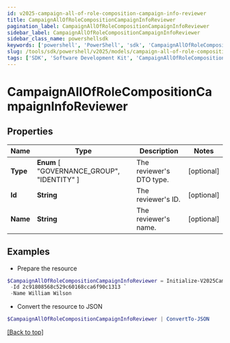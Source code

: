 ```yaml
---
id: v2025-campaign-all-of-role-composition-campaign-info-reviewer
title: CampaignAllOfRoleCompositionCampaignInfoReviewer
pagination_label: CampaignAllOfRoleCompositionCampaignInfoReviewer
sidebar_label: CampaignAllOfRoleCompositionCampaignInfoReviewer
sidebar_class_name: powershellsdk
keywords: ['powershell', 'PowerShell', 'sdk', 'CampaignAllOfRoleCompositionCampaignInfoReviewer', 'V2025CampaignAllOfRoleCompositionCampaignInfoReviewer'] 
slug: /tools/sdk/powershell/v2025/models/campaign-all-of-role-composition-campaign-info-reviewer
tags: ['SDK', 'Software Development Kit', 'CampaignAllOfRoleCompositionCampaignInfoReviewer', 'V2025CampaignAllOfRoleCompositionCampaignInfoReviewer']
---
```



# CampaignAllOfRoleCompositionCampaignInfoReviewer

## Properties

Name | Type | Description | Notes
------------ | ------------- | ------------- | -------------
**Type** |  **Enum** [  "GOVERNANCE_GROUP",    "IDENTITY" ] | The reviewer's DTO type. | [optional] 
**Id** | **String** | The reviewer's ID. | [optional] 
**Name** | **String** | The reviewer's name. | [optional] 

## Examples

- Prepare the resource
```powershell
$CampaignAllOfRoleCompositionCampaignInfoReviewer = Initialize-V2025CampaignAllOfRoleCompositionCampaignInfoReviewer  -Type IDENTITY `
 -Id 2c91808568c529c60168cca6f90c1313 `
 -Name William Wilson
```

- Convert the resource to JSON
```powershell
$CampaignAllOfRoleCompositionCampaignInfoReviewer | ConvertTo-JSON
```


[[Back to top]](#) 

